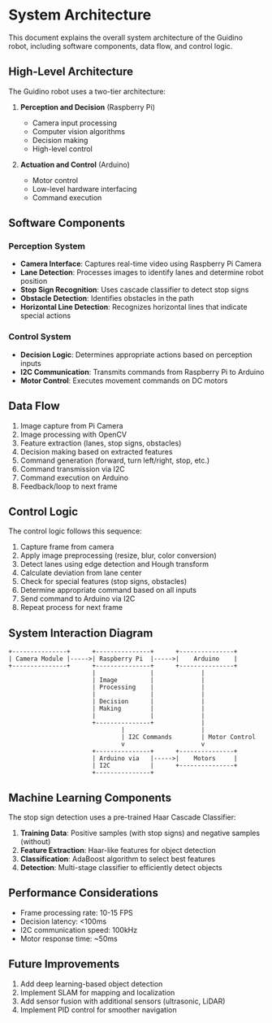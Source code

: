 # System Architecture

This document explains the overall system architecture of the Guidino robot, including software components, data flow, and control logic.

## High-Level Architecture

The Guidino robot uses a two-tier architecture:

1. **Perception and Decision** (Raspberry Pi)
   - Camera input processing
   - Computer vision algorithms
   - Decision making
   - High-level control

2. **Actuation and Control** (Arduino)
   - Motor control
   - Low-level hardware interfacing
   - Command execution

## Software Components

### Perception System
- **Camera Interface**: Captures real-time video using Raspberry Pi Camera
- **Lane Detection**: Processes images to identify lanes and determine robot position
- **Stop Sign Recognition**: Uses cascade classifier to detect stop signs
- **Obstacle Detection**: Identifies obstacles in the path
- **Horizontal Line Detection**: Recognizes horizontal lines that indicate special actions

### Control System
- **Decision Logic**: Determines appropriate actions based on perception inputs
- **I2C Communication**: Transmits commands from Raspberry Pi to Arduino
- **Motor Control**: Executes movement commands on DC motors

## Data Flow

1. Image capture from Pi Camera
2. Image processing with OpenCV
3. Feature extraction (lanes, stop signs, obstacles)
4. Decision making based on extracted features
5. Command generation (forward, turn left/right, stop, etc.)
6. Command transmission via I2C
7. Command execution on Arduino
8. Feedback/loop to next frame

## Control Logic

The control logic follows this sequence:

1. Capture frame from camera
2. Apply image preprocessing (resize, blur, color conversion)
3. Detect lanes using edge detection and Hough transform
4. Calculate deviation from lane center
5. Check for special features (stop signs, obstacles)
6. Determine appropriate command based on all inputs
7. Send command to Arduino via I2C
8. Repeat process for next frame

## System Interaction Diagram

```
+---------------+      +---------------+      +---------------+
| Camera Module |----->| Raspberry Pi  |----->|    Arduino    |
+---------------+      +---------------+      +---------------+
                       |               |             |
                       | Image         |             |
                       | Processing    |             |
                       |               |             |
                       | Decision      |             |
                       | Making        |             |
                       |               |             |
                       +---------------+             |
                               |                     |
                               | I2C Commands        | Motor Control
                               v                     v
                       +---------------+      +---------------+
                       | Arduino via   |----->|    Motors     |
                       | I2C           |      +---------------+
                       +---------------+
```

## Machine Learning Components

The stop sign detection uses a pre-trained Haar Cascade Classifier:

1. **Training Data**: Positive samples (with stop signs) and negative samples (without)
2. **Feature Extraction**: Haar-like features for object detection
3. **Classification**: AdaBoost algorithm to select best features
4. **Detection**: Multi-stage classifier to efficiently detect objects

## Performance Considerations

- Frame processing rate: 10-15 FPS
- Decision latency: <100ms
- I2C communication speed: 100kHz
- Motor response time: ~50ms

## Future Improvements

1. Add deep learning-based object detection
2. Implement SLAM for mapping and localization
3. Add sensor fusion with additional sensors (ultrasonic, LiDAR)
4. Implement PID control for smoother navigation